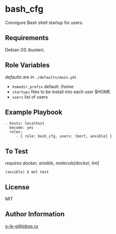 bash_cfg
=========

Convigure Bash shell startup for users.

Requirements
------------

Debian OS (buster).

Role Variables
--------------

*defaults are in* ```./defaults/main.yml```

- ```homedir_prefix``` default: /home
- ```startups```       files to be install into each user $HOME
- ```users```          list of users

Example Playbook
----------------

    - hosts: localhost
      become: yes
      roles:
         - { role: bash_cfg, users: [mort, ansible] }

To Test
-------

*requires docker, ansible, molecule[docker, lint]*

```(ansible) $ mol test```

License
-------

MIT

Author Information
------------------

o-le-g@inbox.ru
